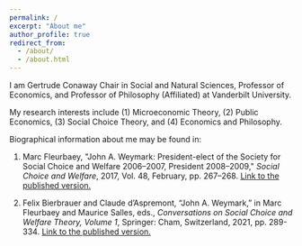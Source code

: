 ```yaml
---
permalink: /
excerpt: "About me"
author_profile: true
redirect_from: 
  - /about/
  - /about.html
---
```


I am Gertrude Conaway Chair in Social and Natural Sciences, Professor of Economics, and Professor of Philosophy (Affiliated) at Vanderbilt University.

My research interests include (1) Microeconomic Theory, (2) Public Economics, (3) Social Choice Theory, and (4) Economics and Philosophy.

Biographical information about me may be found in:

1. Marc Fleurbaey, "John A. Weymark: President-elect of the Society for Social Choice and Welfare 2006–2007, President 2008–2009," <i>Social Choice and Welfare</i>, 2017, Vol. 48, February, pp. 267–268. <a class="hover" href="https://link.springer.com/article/10.1007/s00355-017-1030-3" target="_blank"> Link to the published version. </a>

2. Felix Bierbrauer and Claude d’Aspremont, “John A. Weymark,” in Marc Fleurbaey and Maurice Salles, eds., <i>Conversations on Social Choice and Welfare Theory, Volume 1</i>, Springer: Cham, Switzerland, 2021, pp. 289-334. <a class="hover" href="https://link.springer.com/chapter/10.1007/978-3-030-62769-0_16" target="_blank"> Link to the published version. </a>
